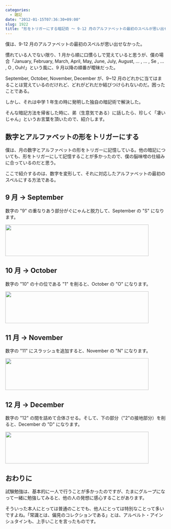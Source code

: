 ```yaml
---
categories:
  - 雑記
date: "2012-01-15T07:36:30+09:00"
slug: 1922
title: "形をトリガーにする暗記術 〜 9-12 月のアルファベットの最初のスペルが思い出せない人に 〜"
---
```


僕は、9-12 月のアルファベットの最初のスペルが思い出せなかった。

慣れている人でない限り、1 月から順に口慣らしで覚えていると思うが、僕の場合「January, February, March, April, May, June, July, August, … , … , Se , … , O , Ouh!」という風に、9 月以降の順番が曖昧だった。

September, October, November, December が、9~12 月のどれかに当てはまることは覚えているのだけれど、どれがどれだか結びつけられないのだ。困ったことである。

しかし、それは中学 1 年生の時に発明した独自の暗記術で解決した。

そんな暗記方法を帰省した時に、弟（生意気である）に話したら、珍しく「凄いじゃん」というお言葉を頂いたので、紹介します。

## 数字とアルファベットの形をトリガーにする

僕は、月の数字とアルファベットの形をトリガーに記憶している。他の暗記についても、形をトリガーにして記憶することが多かったので、僕の脳味噌の仕組みに合っているのだと思う。

ここで紹介するのは、数字を変形して、それに対応したアルファベットの最初のスペルにする方法である。

## 9 月 → September

数字の "9" の重なりあう部分がぐにゃんと脱力して、September の "S" になります。

<img alt="" src="/images/2012/01/1922_1.png" width="450" height="99">

## 10 月 → October

数字の "10" の十の位である "1" を削ると、October の "O" になります。

<img alt="" src="/images/2012/01/1922_2.png" width="450" height="100">

## 11 月 → November

数字の "11" にスラッシュを追加すると、November の "N" になります。

<img alt="" src="/images/2012/01/1922_3.png" width="450" height="100">

## 12 月 → December

数字の "12" の間を詰めて合体させる。そして、下の部分（"2"の接地部分）を削ると、December の "D" になります。

<img alt="" src="/images/2012/01/1922_4.png" width="450" height="100">

## おわりに

試験勉強は、基本的に一人で行うことが多かったのですが、たまにグループになって一緒に勉強してみると、他の人の発想に感心することがあります。

そういった本人にとっては普通のことでも、他人にとっては特別なことって多いですよね。「常識とは、偏見のコレクションである」とは、アルベルト・アインシュタインも、上手いことを言ったものです。
